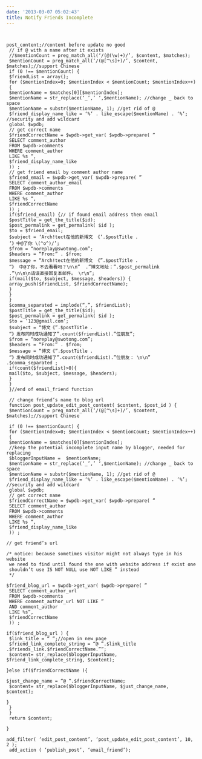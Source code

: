 ```yaml
---
date: '2013-03-07 05:02:43'
title: Notify Friends Incomplete
---
```


<pre><code>

<?php

/**

* @package Arch!tect

* @version 0.1

*/

/*

Plugin Name: Notify Friends  
 Plugin URI: [http://swotong.com](http://swotong.com)  
 Description: Life is like a boat  
 Author: Arch!tect  
 Version: 0.1  
 Author URI: [http://swotong.com](http://swotong.com)

*/

/*

╮(╯_╰)╭   buggy code, it can change friend’s name into link to their blog now.  
 But buggy if save multiple times before publishing etc…

*/

 

function email_friend()  {

// get post object  
 $post = get_post($id);  
 // get post content  
 $content = $post->post_content;//content before update no good  
 // if @ with a name after it exists  
 //$mentionCount = preg_match_all(‘/(@(\w)+)/’, $content, $matches);  
 $mentionCount = preg_match_all(‘/(@[^\s]+)/’, $content, $matches);//support Chinese  
 if (0 !== $mentionCount) {  
 $friendList = array();  
 for ($mentionIndex=0; $mentionIndex < $mentionCount; $mentionIndex++)  
 {  
 $mentionName = $matches[0][$mentionIndex];  
 $mentionName = str_replace(‘_’,’ ‘,$mentionName); //change _ back to space  
 $mentionName = substr($mentionName, 1); //get rid of @  
 $friend_display_name_like = ‘%’ . like_escape($mentionName) . ‘%’; //security and add wildcard  
 global $wpdb;  
 // get correct name  
 $friendCorrectName = $wpdb->get_var( $wpdb->prepare( ”  
 SELECT comment_author  
 FROM $wpdb->comments  
 WHERE comment_author  
 LIKE %s “,  
 $friend_display_name_like  
 )) ;  
 // get friend email by comment author name  
 $friend_email = $wpdb->get_var( $wpdb->prepare( ”  
 SELECT comment_author_email  
 FROM $wpdb->comments  
 WHERE comment_author  
 LIKE %s “,  
 $friendCorrectName  
 )) ;  
 if($friend_email) {// if found email address then email  
 $postTitle = get_the_title($id);  
 $post_permalink = get_permalink( $id );  
 $to = $friend_email;  
 $subject = ‘Arch!tect在他的新博文 《’.$postTitle .  
 ‘》中@了你 \(^o^)/’;  
 $from = “noreplay@swotong.com”;  
 $headers = “From:” . $from;  
 $message = “Arch!tect在他的新博文 《”.$postTitle .  
 “》 中@了你，不去看看吗？\n\n”  .”博文地址：”.$post_permalink  
 .”\n\n\n请误直接回复本邮件。 \r\n”;  
 if(mail($to, $subject, $message, $headers)) {  
 array_push($friendList, $friendCorrectName);  
 }  
 }  
 }  
 $comma_separated = implode(“,”, $friendList);  
 $postTitle = get_the_title($id);  
 $post_permalink = get_permalink( $id );  
 $to = ’123@gmail.com’;  
 $subject = “博文《”.$postTitle .  
 “》发布同时成功通知了”.count($friendList).”位朋友”;  
 $from = “noreplay@swotong.com”;  
 $headers = “From:” . $from;  
 $message = “博文《”.$postTitle .  
 “》发布同时成功通知了”.count($friendList).”位朋友： \n\n”  .$comma_separated ;  
 if(count($friendList)>0){  
 mail($to, $subject, $message, $headers);  
 }  
 }  
 }//end of email_friend function  
    
 // change friend’s name to blog url  
 function post_update_edit_post_content( $content, $post_id ) {  
 $mentionCount = preg_match_all(‘/(@[^\s]+)/’, $content, $matches);//support Chinese  
    
 if (0 !== $mentionCount) {  
 for ($mentionIndex=0; $mentionIndex < $mentionCount; $mentionIndex++)  
 {  
 $mentionName = $matches[0][$mentionIndex];  
 //keep the potential incomplete input name by blogger, needed for replacing  
 $bloggerInputName =  $mentionName;  
 $mentionName = str_replace(‘_’,’ ‘,$mentionName); //change _ back to space  
 $mentionName = substr($mentionName, 1); //get rid of @  
 $friend_display_name_like = ‘%’ . like_escape($mentionName) . ‘%’; //security and add wildcard  
 global $wpdb;  
 // get correct name  
 $friendCorrectName = $wpdb->get_var( $wpdb->prepare( ”  
 SELECT comment_author  
 FROM $wpdb->comments  
 WHERE comment_author  
 LIKE %s “,  
 $friend_display_name_like  
 )) ;

// get friend’s url

/* notice: because sometimes visitor might not always type in his website  
 we need to find until found the one with website address if exist one  
 shouldn’t use IS NOT NULL use NOT LIKE ” instead  
 */

$friend_blog_url = $wpdb->get_var( $wpdb->prepare( ”  
 SELECT comment_author_url  
 FROM $wpdb->comments  
 WHERE comment_author_url NOT LIKE ”  
 AND comment_author  
 LIKE %s”,  
 $friendCorrectName  
 )) ;

if($friend_blog_url ) {  
 $link_title = “<a title=’click to visit “.$friendCorrectName.”‘”;  
 $friends_link = “href=’”. $friend_blog_url.”‘target=’_blank’> “;//open in new page  
 $friend_link_complete_string = “@ “.$link_title .$friends_link.$friendCorrectName.”</a>”;  
 $content= str_replace($bloggerInputName, $friend_link_complete_string, $content);

}else if($friendCorrectName ){

$just_change_name = “@ “.$friendCorrectName;  
 $content= str_replace($bloggerInputName, $just_change_name, $content);

}  
 }  
 }  
 return $content;

}

add_filter( ‘edit_post_content’, ‘post_update_edit_post_content’, 10, 2 );  
 add_action ( ‘publish_post’, ‘email_friend’);

</code></pre>


